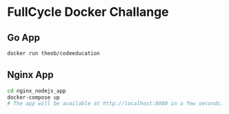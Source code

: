 # FullCycle Docker Challange

## Go App

```bash
docker run theob/codeeducation
```

## Nginx App

```bash
cd nginx_nodejs_app
docker-compose up
# The app will be available at http://localhost:8080 in a few seconds.
```
